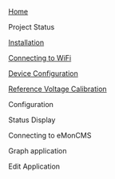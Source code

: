 [Home](https://github.com/boblemaire/IoTaWatt/wiki)

Project Status

[Installation](https://github.com/boblemaire/IoTaWatt/wiki/Installing-IoTaWatt)

[Connecting to WiFi](https://github.com/boblemaire/IoTaWatt/wiki/Connecting-to-WiFi)

[Device Configuration](https://github.com/boblemaire/IoTaWatt/wiki/Device-Configuration)

[Reference Voltage Calibration](https://github.com/boblemaire/IoTaWatt/wiki/Reference-Voltage-Calibration)

Configuration

Status Display

Connecting to eMonCMS

Graph application

Edit Application 

